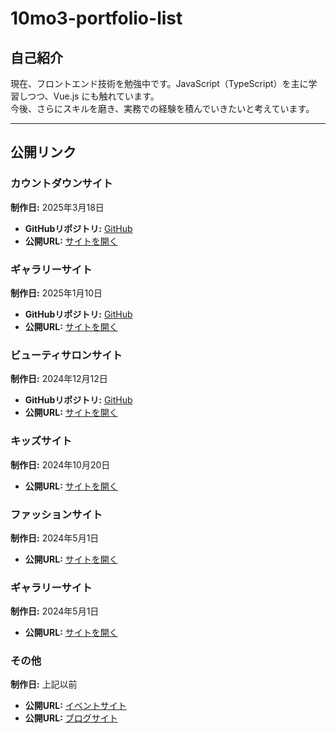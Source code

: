 # 10mo3-portfolio-list

## 自己紹介

現在、フロントエンド技術を勉強中です。JavaScript（TypeScript）を主に学習しつつ、Vue.js にも触れています。  
今後、さらにスキルを磨き、実務での経験を積んでいきたいと考えています。

---

## **公開リンク**

### カウントダウンサイト  
**制作日:** 2025年3月18日  
- **GitHubリポジトリ:** [GitHub](https://github.com/10mo3o111/2025-countdown)  
- **公開URL:** [サイトを開く](https://10mo3o111.github.io/2025-countdown/)  

### ギャラリーサイト  
**制作日:** 2025年1月10日  
- **GitHubリポジトリ:** [GitHub](https://github.com/10mo3o111/gallery-site-portfolio)  
- **公開URL:** [サイトを開く](https://10mo3o111.github.io/gallery-site-portfolio/)  

### ビューティサロンサイト  
**制作日:** 2024年12月12日  
- **GitHubリポジトリ:** [GitHub](https://github.com/10mo3o111/beauty-salon-portfolio)  
- **公開URL:** [サイトを開く](https://10mo3o111.github.io/beauty-salon-portfolio/)  

### キッズサイト  
**制作日:** 2024年10月20日  
- **公開URL:** [サイトを開く](https://productiont.github.io/kidsSite/)  

### ファッションサイト  
**制作日:** 2024年5月1日  
- **公開URL:** [サイトを開く](https://productiont.github.io/FashionCollection/)  

### ギャラリーサイト  
**制作日:** 2024年5月1日  
- **公開URL:** [サイトを開く](https://productiont.github.io/GallerySite/)  

### その他  
**制作日:** 上記以前  
- **公開URL:** [イベントサイト](https://productiont.github.io/eventSite/)  
- **公開URL:** [ブログサイト](https://productiont.github.io/blogSite/)  
